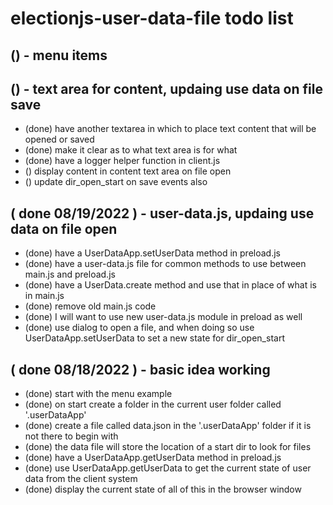 # electionjs-user-data-file todo list

## () - menu items

## () - text area for content, updaing use data on file save
* (done) have another textarea in which to place text content that will be opened or saved
* (done) make it clear as to what text area is for what
* (done) have a logger helper function in client.js
* () display content in content text area on file open
* () update dir\_open\_start on save events also

## ( done 08/19/2022 ) - user-data.js, updaing use data on file open
* (done) have a UserDataApp.setUserData method in preload.js
* (done) have a user-data.js file for common methods to use between main.js and preload.js
* (done) have a UserData.create method and use that in place of what is in main.js
* (done) remove old main.js code
* (done) I will want to use new user-data.js module in preload as well
* (done) use dialog to open a file, and when doing so use UserDataApp.setUserData to set a new state for dir\_open\_start

## ( done 08/18/2022 ) - basic idea working
* (done) start with the menu example
* (done) on start create a folder in the current user folder called '.userDataApp'
* (done) create a file called data.json in the '.userDataApp' folder if it is not there to begin with
* (done) the data file will store the location of a start dir to look for files
* (done) have a UserDataApp.getUserData method in preload.js
* (done) use UserDataApp.getUserData to get the current state of user data from the client system
* (done) display the current state of all of this in the browser window